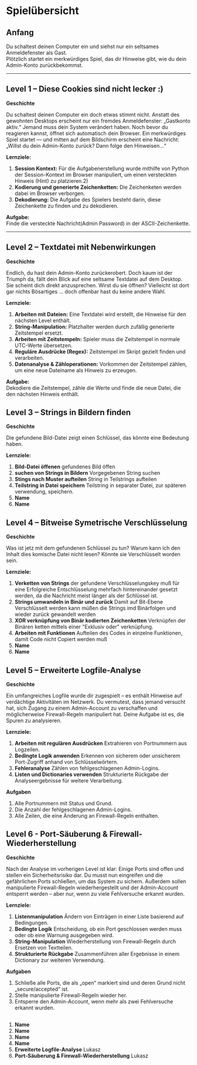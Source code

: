 # Spielübersicht

## Anfang
Du schaltest deinen Computer ein und siehst nur ein seltsames Anmeldefenster als Gast.  
Plötzlich startet ein merkwürdiges Spiel, das dir Hinweise gibt, wie du dein Admin-Konto zurückbekommst.

---

## Level 1 – Diese Cookies sind nicht lecker :)

**Geschichte**

Du schaltest deinen Computer ein doch etwas stimmt nicht.
Anstatt des gewohnten Desktops erscheint nur ein fremdes Anmeldefenster: „Gastkonto aktiv.“
Jemand muss dein System verändert haben.
Noch bevor du reagieren kannst, öffnet sich automatisch dein Browser.
Ein merkwürdiges Spiel startet — und mitten auf dem Bildschirm erscheint eine Nachricht:
„Willst du dein Admin-Konto zurück? Dann folge den Hinweisen…“


**Lernziele:**
1. **Session Kontext:** Für die Aufgabenerstellung wurde mithilfe von Python der Session-Kontext im Browser manipuliert, um einen versteckten Hinweis (Hint) zu platzieren.2)
2. **Kodierung und generierte Zeichenketten:** Die Zeichenketen werden dabei im Browser verborgen.
3. **Dekodierung:** Die Aufgabe des Spielers besteht darin, diese Zeichenkette zu finden und zu dekodieren.

**Aufgabe:**  
Finde die versteckte Nachricht(Admin Password) in der ASCII-Zeichenkette.

---

## Level 2 – Textdatei mit Nebenwirkungen

**Geschichte**

Endlich, du hast dein Admin-Konto zurückerobert.
Doch kaum ist der Triumph da, fällt dein Blick auf eine seltsame Textdatei auf dem Desktop.
Sie scheint dich direkt anzusprechen.
Wirst du sie öffnen?
Vielleicht ist dort gar nichts Bösartiges … doch offenbar hast du keine andere Wahl.


**Lernziele:**
1. **Arbeiten mit Dateien:** Eine Textdatei wird erstellt, die Hinweise für den nächsten Level enthält.  
2. **String-Manipulation:** Platzhalter werden durch zufällig generierte Zeitstempel ersetzt.  
3. **Arbeiten mit Zeitstempeln:** Spieler muss die Zeitstempel in normale UTC-Werte übersetzen.  
4. **Reguläre Ausdrücke (Regex):** Zeitstempel im Skript gezielt finden und verarbeiten.  
5. **Datenanalyse & Zähloperationen:** Vorkommen der Zeitstempel zählen, um eine neue Dateiname als Hinweis zu erzeugen.

**Aufgabe:**  
Dekodiere die Zeitstempel, zähle die Werte und finde die neue Datei, die den nächsten Hinweis enthält.

## Level 3 – Strings in Bildern finden

**Geschichte**

Die gefundene Bild-Datei zeigt einen Schlüssel, das könnte eine Bedeutung haben.

**Lernziele:**

1. **Bild-Datei öffenen** gefundenes Bild öffen
2. **suchen von Strings in Bildern** Vorgegebenen String suchen 
3. **Stings nach Muster aufteilen** String in Teilstrings aufteilen
4. **Teilstring in Datei speichern** Teilstring in separater Datei, zur späteren verwendung, speichern.
5. **Name**
6. **Name**

## Level 4 – Bitweise Symetrische Verschlüsselung

**Geschichte**

Was ist jetz mit dem gefundenen Schlüssel zu tun? Warum kann ich den Inhalt dies komische Datei nicht lesen? Könnte sie Verschlüsselt worden sein.

**Lernziele:**

1. **Verketten von Strings** der gefundene Verschlüsselungskey muß für eine Erfolgreiche Entschlüsselung mehrfach hintereinander gesetzt werden, da die Nachricht meist länger als der Schlüssel ist.
2. **Strings umwandeln in Binär und zurück** Damit auf Bit-Ebene Verschlüsselt werden kann müßen die Strings imd Binärfolgen und wieder zurück gewandelt werden
3. **XOR verknüpfung von Binär kodierten Zeichenketten** Verknüpfen der Binären ketten mittels einer "Exklusiv oder" verknüpfung.
4. **Arbeiten mit Funktionen** Aufteilen des Codes in einzelne Funktionen, damit Code nicht Copiert werden muß
5. **Name**
6. **Name**

## Level 5 – Erweiterte Logfile-Analyse

**Geschichte**

Ein umfangreiches Logfile wurde dir zugespielt – es enthält Hinweise auf verdächtige Aktivitäten im
Netzwerk. Du vermutest, dass jemand versucht hat, sich Zugang zu einem Admin-Account zu verschaffen
und möglicherweise Firewall-Regeln manipuliert hat. Deine Aufgabe ist es, die Spuren zu analysieren.

**Lernziele:**

1. **Arbeiten mit regulären Ausdrücken**  Extrahieren von Portnummern aus Logzeilen.
2. **Bedingte Logik anwenden**  Erkennen von sicherem oder unsicherem Port-Zugriff anhand von Schlüsselwörtern.
3. **Fehleranalyse**  Zählen von fehlgeschlagenen Admin-Logins.
4. **Listen und Dictionaries verwenden**  Strukturierte Rückgabe der Analyseergebnisse für weitere Verarbeitung.

**Aufgaben**

1. Alle Portnummern mit Status und Grund.
2. Die Anzahl der fehlgeschlagenen Admin-Logins.
3. Alle Zeilen, die eine Änderung an Firewall-Regeln enthalten.


## Level 6 - Port-Säuberung & Firewall-Wiederherstellung

**Geschichte**

Nach der Analyse im vorherigen Level ist klar: Einige Ports sind offen und stellen ein Sicherheitsrisiko dar. Du
musst nun eingreifen und die gefährlichen Ports schließen, um das System zu sichern. Außerdem sollen
manipulierte Firewall-Regeln wiederhergestellt und der Admin-Account entsperrt werden – aber nur, wenn zu
viele Fehlversuche erkannt wurden.

**Lernziele:**

1. **Listenmanipulation**  Ändern von Einträgen in einer Liste basierend auf Bedingungen.
2. **Bedingte Logik**  Entscheidung, ob ein Port geschlossen werden muss oder ob eine Warnung ausgegeben wird.
3. **String-Manipulation**  Wiederherstellung von Firewall-Regeln durch Ersetzen von Textteilen.
4. **Strukturierte Rückgabe**  Zusammenführen aller Ergebnisse in einem Dictionary zur weiteren Verwendung.

**Aufgaben**

1. Schließe alle Ports, die als „open“ markiert sind und deren Grund nicht „secure/accepted“ ist.
2. Stelle manipulierte Firewall-Regeln wieder her.
3. Entsperre den Admin-Account, wenn mehr als zwei Fehlversuche erkannt wurden.


## 

1. **Name**
2. **Name**
3. **Name**
4. **Name**
5. **Erweiterte Logfile-Analyse** Lukasz
6. **Port-Säuberung & Firewall-Wiederherstellung** Lukasz

